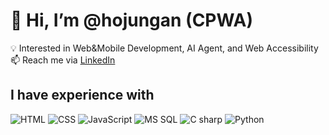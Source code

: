 # 👋 Hi, I’m @hojungan (CPWA)  

💡 Interested in Web&Mobile Development, AI Agent, and Web Accessibility  
📫 Reach me via [LinkedIn](https://www.linkedin.com/in/hojungan/)

## I have experience with  
<img alt="HTML" src="https://img.shields.io/badge/HTML5-E34F26?style=for-the-badge&logo=html5&logoColor=white" /> <img alt="CSS" src="https://img.shields.io/badge/CSS3-1572B6?style=for-the-badge&logo=css3&logoColor=white" /> <img alt="JavaScript" src="https://img.shields.io/badge/JavaScript-323330?style=for-the-badge&logo=javascript&logoColor=F7DF1E" /> <img alt="MS SQL" src="https://img.shields.io/badge/Microsoft_SQL_Server-CC2927?style=for-the-badge&logo=microsoft-sql-server&logoColor=white" /> <img alt="C sharp" src="https://img.shields.io/badge/C%23-239120?style=for-the-badge&logo=csharp&logoColor=white" /> <img alt="Python" src="https://img.shields.io/badge/Python-FFD43B?style=for-the-badge&logo=python&logoColor=blue" />

<!---
hojungan/hojungan is a ✨ special ✨ repository because its `README.md` (this file) appears on your GitHub profile.
You can click the Preview link to take a look at your changes.
--->
